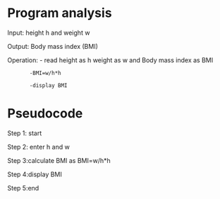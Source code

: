 # Program analysis

Input: height h and weight w

Output: Body mass index (BMI)

Operation: - read height as h weight as w and  Body mass index as BMI

           -BMI=w/h*h
           
           -display BMI

# Pseudocode 

Step 1: start

Step 2: enter h and w

Step 3:calculate BMI as BMI=w/h*h

Step 4:display BMI

Step 5:end
